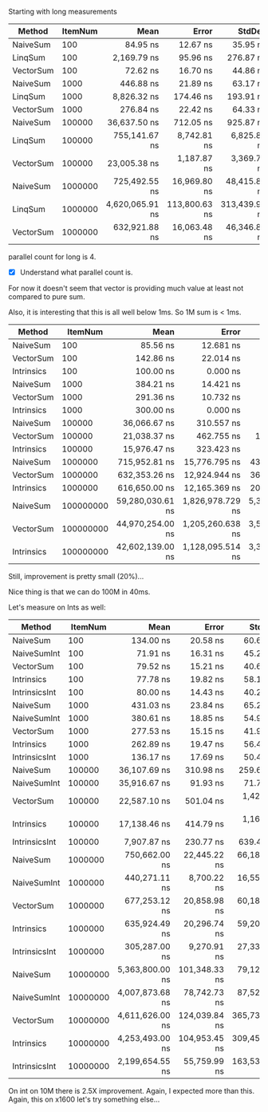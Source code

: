 Starting with long measurements

|    Method | ItemNum |            Mean |         Error |        StdDev |         Median |
|---------- |-------- |----------------:|--------------:|--------------:|---------------:|
|  NaiveSum |     100 |        84.95 ns |      12.67 ns |      35.95 ns |       100.0 ns |
|   LinqSum |     100 |     2,169.79 ns |      95.96 ns |     276.87 ns |     2,100.0 ns |
| VectorSum |     100 |        72.62 ns |      16.70 ns |      44.86 ns |       100.0 ns |
|  NaiveSum |    1000 |       446.88 ns |      21.89 ns |      63.17 ns |       400.0 ns |
|   LinqSum |    1000 |     8,826.32 ns |     174.46 ns |     193.91 ns |     8,800.0 ns |
| VectorSum |    1000 |       276.84 ns |      22.42 ns |      64.33 ns |       300.0 ns |
|  NaiveSum |  100000 |    36,637.50 ns |     712.05 ns |     925.87 ns |    36,200.0 ns |
|   LinqSum |  100000 |   755,141.67 ns |   8,742.81 ns |   6,825.81 ns |   753,250.0 ns |
| VectorSum |  100000 |    23,005.38 ns |   1,187.87 ns |   3,369.79 ns |    21,600.0 ns |
|  NaiveSum | 1000000 |   725,492.55 ns |  16,969.80 ns |  48,415.80 ns |   723,300.0 ns |
|   LinqSum | 1000000 | 4,620,065.91 ns | 113,800.63 ns | 313,439.98 ns | 4,706,950.0 ns |
| VectorSum | 1000000 |   632,921.88 ns |  16,063.48 ns |  46,346.83 ns |   635,550.0 ns |


parallel count for long is 4.

- [x] Understand what parallel count is.

For now it doesn't seem that vector is providing much value at least not compared to pure sum.

Also, it is interesting that this is all well below 1ms. So 1M sum is < 1ms.

|     Method |   ItemNum |             Mean |            Error |           StdDev |          Median |
|----------- |---------- |-----------------:|-----------------:|-----------------:|----------------:|
|   NaiveSum |       100 |         85.56 ns |        12.681 ns |        35.351 ns |        100.0 ns |
|  VectorSum |       100 |        142.86 ns |        22.014 ns |        64.216 ns |        100.0 ns |
| Intrinsics |       100 |        100.00 ns |         0.000 ns |         0.000 ns |        100.0 ns |
|   NaiveSum |      1000 |        384.21 ns |        14.421 ns |        36.707 ns |        400.0 ns |
|  VectorSum |      1000 |        291.36 ns |        10.732 ns |        28.273 ns |        300.0 ns |
| Intrinsics |      1000 |        300.00 ns |         0.000 ns |         0.000 ns |        300.0 ns |
|   NaiveSum |    100000 |     36,066.67 ns |       310.557 ns |       242.462 ns |     36,000.0 ns |
|  VectorSum |    100000 |     21,038.37 ns |       462.755 ns |     1,258.960 ns |     21,400.0 ns |
| Intrinsics |    100000 |     15,976.47 ns |       323.423 ns |       522.267 ns |     16,200.0 ns |
|   NaiveSum |   1000000 |    715,952.81 ns |    15,776.795 ns |    43,717.424 ns |    717,100.0 ns |
|  VectorSum |   1000000 |    632,353.26 ns |    12,924.944 ns |    36,455.035 ns |    635,950.0 ns |
| Intrinsics |   1000000 |    616,650.00 ns |    12,165.369 ns |    20,984.663 ns |    614,250.0 ns |
|   NaiveSum | 100000000 | 59,280,030.61 ns | 1,826,978.729 ns | 5,329,382.705 ns | 58,779,900.0 ns |
|  VectorSum | 100000000 | 44,970,254.00 ns | 1,205,260.638 ns | 3,553,738.184 ns | 42,771,000.0 ns |
| Intrinsics | 100000000 | 42,602,139.00 ns | 1,128,095.514 ns | 3,326,215.076 ns | 41,719,550.0 ns |

Still, improvement is pretty small (20%)...

Nice thing is that we can do 100M in 40ms.

Let's measure on Ints as well:

|        Method |  ItemNum |            Mean |         Error |        StdDev |         Median |
|-------------- |--------- |----------------:|--------------:|--------------:|---------------:|
|      NaiveSum |      100 |       134.00 ns |      20.58 ns |      60.67 ns |       100.0 ns |
|   NaiveSumInt |      100 |        71.91 ns |      16.31 ns |      45.20 ns |       100.0 ns |
|     VectorSum |      100 |        79.52 ns |      15.21 ns |      40.60 ns |       100.0 ns |
|    Intrinsics |      100 |        77.78 ns |      19.82 ns |      58.13 ns |       100.0 ns |
| IntrinsicsInt |      100 |        80.00 ns |      14.43 ns |      40.22 ns |       100.0 ns |
|      NaiveSum |     1000 |       431.03 ns |      23.84 ns |      65.26 ns |       400.0 ns |
|   NaiveSumInt |     1000 |       380.61 ns |      18.85 ns |      54.98 ns |       400.0 ns |
|     VectorSum |     1000 |       277.53 ns |      15.15 ns |      41.98 ns |       300.0 ns |
|    Intrinsics |     1000 |       262.89 ns |      19.47 ns |      56.49 ns |       300.0 ns |
| IntrinsicsInt |     1000 |       136.17 ns |      17.69 ns |      50.48 ns |       100.0 ns |
|      NaiveSum |   100000 |    36,107.69 ns |     310.98 ns |     259.68 ns |    36,100.0 ns |
|   NaiveSumInt |   100000 |    35,916.67 ns |      91.93 ns |      71.77 ns |    35,900.0 ns |
|     VectorSum |   100000 |    22,587.10 ns |     501.04 ns |   1,421.36 ns |    22,200.0 ns |
|    Intrinsics |   100000 |    17,138.46 ns |     414.79 ns |   1,163.12 ns |    16,800.0 ns |
| IntrinsicsInt |   100000 |     7,907.87 ns |     230.77 ns |     639.46 ns |     7,600.0 ns |
|      NaiveSum |  1000000 |   750,662.00 ns |  22,445.22 ns |  66,180.24 ns |   756,600.0 ns |
|   NaiveSumInt |  1000000 |   440,271.11 ns |   8,700.22 ns |  16,553.06 ns |   440,200.0 ns |
|     VectorSum |  1000000 |   677,253.12 ns |  20,858.98 ns |  60,182.94 ns |   674,050.0 ns |
|    Intrinsics |  1000000 |   635,924.49 ns |  20,296.74 ns |  59,206.55 ns |   638,800.0 ns |
| IntrinsicsInt |  1000000 |   305,287.00 ns |   9,270.91 ns |  27,335.48 ns |   312,700.0 ns |
|      NaiveSum | 10000000 | 5,363,800.00 ns | 101,348.33 ns |  79,126.11 ns | 5,376,250.0 ns |
|   NaiveSumInt | 10000000 | 4,007,873.68 ns |  78,742.73 ns |  87,522.34 ns | 3,964,800.0 ns |
|     VectorSum | 10000000 | 4,611,626.00 ns | 124,039.84 ns | 365,734.26 ns | 4,440,600.0 ns |
|    Intrinsics | 10000000 | 4,253,493.00 ns | 104,953.45 ns | 309,457.60 ns | 4,070,400.0 ns |
| IntrinsicsInt | 10000000 | 2,199,654.55 ns |  55,759.99 ns | 163,534.41 ns | 2,135,200.0 ns |


On int on 10M there is 2.5X improvement. Again, I expected more than this.
Again, this on x1600 let's try something else...